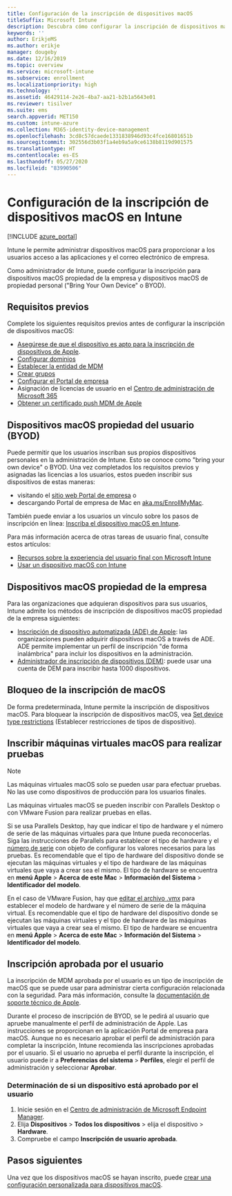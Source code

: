 ```yaml
---
title: Configuración de la inscripción de dispositivos macOS
titleSuffix: Microsoft Intune
description: Descubra cómo configurar la inscripción de dispositivos macOS en Intune.
keywords: ''
author: ErikjeMS
ms.author: erikje
manager: dougeby
ms.date: 12/16/2019
ms.topic: overview
ms.service: microsoft-intune
ms.subservice: enrollment
ms.localizationpriority: high
ms.technology: ''
ms.assetid: 46429114-2e26-4ba7-aa21-b2b1a5643e01
ms.reviewer: tisilver
ms.suite: ems
search.appverid: MET150
ms.custom: intune-azure
ms.collection: M365-identity-device-management
ms.openlocfilehash: 3cd8c57dcaede1331838946d93c4fce16801651b
ms.sourcegitcommit: 302556d3b03f1a4eb9a5a9ce6138b8119d901575
ms.translationtype: HT
ms.contentlocale: es-ES
ms.lasthandoff: 05/27/2020
ms.locfileid: "83990506"
---
```

# <a name="set-up-enrollment-for-macos-devices-in-intune"></a>Configuración de la inscripción de dispositivos macOS en Intune

[!INCLUDE [azure_portal](../includes/azure_portal.md)]

Intune le permite administrar dispositivos macOS para proporcionar a los usuarios acceso a las aplicaciones y el correo electrónico de empresa.

Como administrador de Intune, puede configurar la inscripción para dispositivos macOS propiedad de la empresa y dispositivos macOS de propiedad personal ("Bring Your Own Device" o BYOD). 

## <a name="prerequisites"></a>Requisitos previos

Complete los siguientes requisitos previos antes de configurar la inscripción de dispositivos macOS:

- [Asegúrese de que el dispositivo es apto para la inscripción de dispositivos de Apple](https://support.apple.com/en-us/HT204142#eligibility).
- [Configurar dominios](../fundamentals/custom-domain-name-configure.md)
- [Establecer la entidad de MDM](../fundamentals/mdm-authority-set.md)
- [Crear grupos](../fundamentals/groups-add.md)
- [Configurar el Portal de empresa](../apps/company-portal-app.md)
- Asignación de licencias de usuario en el [Centro de administración de Microsoft 365](https://go.microsoft.com/fwlink/p/?LinkId=698854)
- [Obtener un certificado push MDM de Apple](../enrollment/apple-mdm-push-certificate-get.md)

## <a name="user-owned-macos-devices-byod"></a>Dispositivos macOS propiedad del usuario (BYOD)

Puede permitir que los usuarios inscriban sus propios dispositivos personales en la administración de Intune. Esto se conoce como "bring your own device" o BYOD. Una vez completados los requisitos previos y asignadas las licencias a los usuarios, estos pueden inscribir sus dispositivos de estas maneras:
- visitando el [sitio web Portal de empresa](https://portal.manage.microsoft.com) o
- descargando Portal de empresa de Mac en [aka.ms/EnrollMyMac](https://aka.ms/EnrollMyMac).

También puede enviar a los usuarios un vínculo sobre los pasos de inscripción en línea: [Inscriba el dispositivo macOS en Intune](https://docs.microsoft.com/mem/intune/user-help/enroll-your-device-in-intune-macos-cp).

Para más información acerca de otras tareas de usuario final, consulte estos artículos:

- [Recursos sobre la experiencia del usuario final con Microsoft Intune](../fundamentals/end-user-educate.md)
- [Usar un dispositivo macOS con Intune](../user-help/enroll-your-device-in-intune-macos-cp.md)

## <a name="company-owned-macos-devices"></a>Dispositivos macOS propiedad de la empresa
Para las organizaciones que adquieran dispositivos para sus usuarios, Intune admite los métodos de inscripción de dispositivos macOS propiedad de la empresa siguientes:
- [Inscripción de dispositivo automatizada (ADE) de Apple](device-enrollment-program-enroll-macos.md): las organizaciones pueden adquirir dispositivos macOS a través de ADE. ADE permite implementar un perfil de inscripción "de forma inalámbrica" para incluir los dispositivos en la administración.
- [Administrador de inscripción de dispositivos (DEM)](device-enrollment-manager-enroll.md): puede usar una cuenta de DEM para inscribir hasta 1000 dispositivos.

## <a name="block-macos-enrollment"></a>Bloqueo de la inscripción de macOS
De forma predeterminada, Intune permite la inscripción de dispositivos macOS. Para bloquear la inscripción de dispositivos macOS, vea [Set device type restrictions](enrollment-restrictions-set.md) (Establecer restricciones de tipos de dispositivo).

## <a name="enroll-virtual-macos-machines-for-testing"></a>Inscribir máquinas virtuales macOS para realizar pruebas

> [!NOTE]
> Las máquinas virtuales macOS solo se pueden usar para efectuar pruebas. No las use como dispositivos de producción para los usuarios finales. 

Las máquinas virtuales macOS se pueden inscribir con Parallels Desktop o con VMware Fusion para realizar pruebas en ellas. 

Si se usa Parallels Desktop, hay que indicar el tipo de hardware y el número de serie de las máquinas virtuales para que Intune pueda reconocerlas. Siga las instrucciones de Parallels para establecer el tipo de hardware y el [número de serie](http://kb.parallels.com/123455) con objeto de configurar los valores necesarios para las pruebas. Es recomendable que el tipo de hardware del dispositivo donde se ejecutan las máquinas virtuales y el tipo de hardware de las máquinas virtuales que vaya a crear sea el mismo. El tipo de hardware se encuentra en **menú Apple** > **Acerca de este Mac** > **Información del Sistema** > **Identificador del modelo**. 

En el caso de VMware Fusion, hay que [editar el archivo .vmx](https://kb.vmware.com/s/article/1014782) para establecer el modelo de hardware y el número de serie de la máquina virtual. Es recomendable que el tipo de hardware del dispositivo donde se ejecutan las máquinas virtuales y el tipo de hardware de las máquinas virtuales que vaya a crear sea el mismo. El tipo de hardware se encuentra en **menú Apple** > **Acerca de este Mac** > **Información del Sistema** > **Identificador del modelo**. 

## <a name="user-approved-enrollment"></a>Inscripción aprobada por el usuario
La inscripción de MDM aprobada por el usuario es un tipo de inscripción de macOS que se puede usar para administrar cierta configuración relacionada con la seguridad. Para más información, consulte la [documentación de soporte técnico de Apple](https://support.apple.com/HT208019).  
 
Durante el proceso de inscripción de BYOD, se le pedirá al usuario que apruebe manualmente el perfil de administración de Apple. Las instrucciones se proporcionan en la aplicación Portal de empresa para macOS. Aunque no es necesario aprobar el perfil de administración para completar la inscripción, Intune recomienda las inscripciones aprobadas por el usuario. Si el usuario no aprueba el perfil durante la inscripción, el usuario puede ir a **Preferencias del sistema** > **Perfiles**, elegir el perfil de administración y seleccionar **Aprobar**.    

### <a name="find-out-if-a-device-is-user-approved"></a>Determinación de si un dispositivo está aprobado por el usuario
1. Inicie sesión en el [Centro de administración de Microsoft Endpoint Manager](https://go.microsoft.com/fwlink/?linkid=2109431).
2. Elija **Dispositivos** > **Todos los dispositivos** > elija el dispositivo > **Hardware**.
3. Compruebe el campo **Inscripción de usuario aprobada**.


## <a name="next-steps"></a>Pasos siguientes

Una vez que los dispositivos macOS se hayan inscrito, puede [crear una configuración personalizada para dispositivos macOS](../configuration/custom-settings-macos.md).
